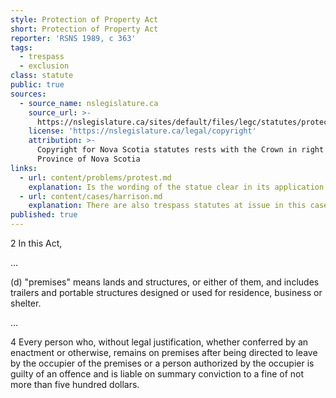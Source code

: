 ```yaml
---
style: Protection of Property Act
short: Protection of Property Act
reporter: 'RSNS 1989, c 363'
tags:
  - trespass
  - exclusion
class: statute
public: true
sources:
  - source_name: nslegislature.ca
    source_url: >-
      https://nslegislature.ca/sites/default/files/legc/statutes/protect.htm
    license: 'https://nslegislature.ca/legal/copyright'
    attribution: >-
      Copyright for Nova Scotia statutes rests with the Crown in right of the
      Province of Nova Scotia
links:
  - url: content/problems/protest.md
    explanation: Is the wording of the statue clear in its application to the circumstances of the protestors in East Eggleston?
  - url: content/cases/harrison.md
    explanation: There are also trespass statutes at issue in this case. How do those statues compare? Does it matter?
published: true
---
```





<div id="statute">

2 In this Act,

...

(d) "premises" means lands and structures, or either of them, and includes trailers and portable structures designed or used for residence, business or shelter.

...

4 Every person who, without legal justification, whether conferred by an enactment or otherwise, remains on premises after being directed to leave by the occupier of the premises or a person authorized by the occupier is guilty of an offence and is liable on summary conviction to a fine of not more than five hundred dollars. 

</div>
